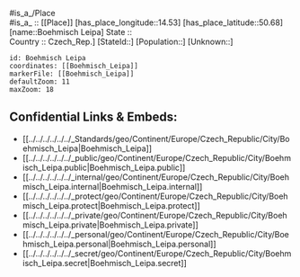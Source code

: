 ﻿---
location: [50.68,14.53] 
mapzoom: [7,12] 
mapmarker: city 
type: City
tags:
- geo/City


SpocWebEntityId: 29441
isDeleted: false
confidential: public

---
#is_a_/Place  
#is_a_ :: [[Place]] 
[has_place_longitude::14.53] 
[has_place_latitude::50.68] 
[name::Boehmisch Leipa] 
State ::  
Country :: Czech_Rep.] 
[StateId::] 
[Population::] 
[Unknown::] 


```leaflet
id: Boehmisch Leipa
coordinates: [[Boehmisch_Leipa]] 
markerFile: [[Boehmisch_Leipa]] 
defaultZoom: 11 
maxZoom: 18
```


## Confidential Links & Embeds: 
- [[../../../../../../_Standards/geo/Continent/Europe/Czech_Republic/City/Boehmisch_Leipa|Boehmisch_Leipa]] 
- [[../../../../../../_public/geo/Continent/Europe/Czech_Republic/City/Boehmisch_Leipa.public|Boehmisch_Leipa.public]] 
- [[../../../../../../_internal/geo/Continent/Europe/Czech_Republic/City/Boehmisch_Leipa.internal|Boehmisch_Leipa.internal]] 
- [[../../../../../../_protect/geo/Continent/Europe/Czech_Republic/City/Boehmisch_Leipa.protect|Boehmisch_Leipa.protect]] 
- [[../../../../../../_private/geo/Continent/Europe/Czech_Republic/City/Boehmisch_Leipa.private|Boehmisch_Leipa.private]] 
- [[../../../../../../_personal/geo/Continent/Europe/Czech_Republic/City/Boehmisch_Leipa.personal|Boehmisch_Leipa.personal]] 
- [[../../../../../../_secret/geo/Continent/Europe/Czech_Republic/City/Boehmisch_Leipa.secret|Boehmisch_Leipa.secret]] 
